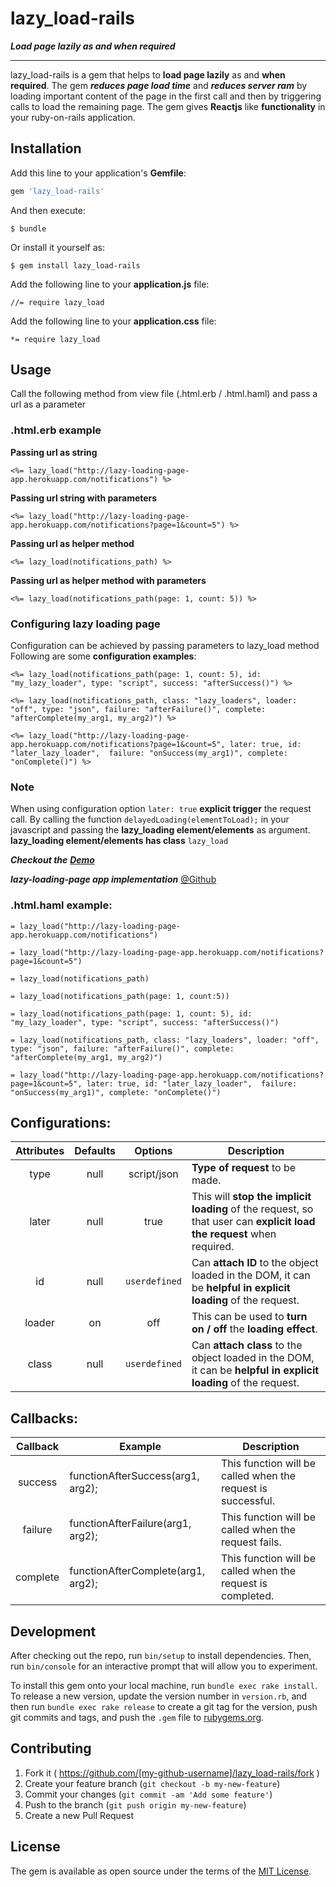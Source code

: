 # lazy_load-rails
***Load page lazily as and when required***
***


lazy_load-rails is a gem that helps to **load page lazily** as and **when required**. The gem ***reduces page load time*** and ***reduces server ram*** by loading important content of the page in the first call and then by triggering calls to load the remaining page. The gem gives **Reactjs** like **functionality** in your ruby-on-rails application.

## Installation

Add this line to your application's **Gemfile**:

```ruby
gem 'lazy_load-rails'
```

And then execute:

    $ bundle

Or install it yourself as:

    $ gem install lazy_load-rails

Add the following line to your **application.js** file:

    //= require lazy_load

Add the following line to your **application.css** file:

    *= require lazy_load

## Usage
Call the following method from view file (.html.erb / .html.haml) and pass a url as a parameter

### .html.erb example

**Passing url as string**
```erb
<%= lazy_load("http://lazy-loading-page-app.herokuapp.com/notifications") %>
```
**Passing url string with parameters**
```erb
<%= lazy_load("http://lazy-loading-page-app.herokuapp.com/notifications?page=1&count=5") %>
```
**Passing url as helper method**
```erb
<%= lazy_load(notifications_path) %>
```
**Passing url as helper method with parameters**
```erb
<%= lazy_load(notifications_path(page: 1, count: 5)) %>
```
### Configuring lazy loading page
Configuration can be achieved by passing parameters to lazy_load method
Following are some **configuration examples**:
```erb
<%= lazy_load(notifications_path(page: 1, count: 5), id: "my_lazy_loader", type: "script", success: "afterSuccess()") %>

<%= lazy_load(notifications_path, class: "lazy_loaders", loader: "off", type: "json", failure: "afterFailure()", complete: "afterComplete(my_arg1, my_arg2)") %>

<%= lazy_load("http://lazy-loading-page-app.herokuapp.com/notifications?page=1&count=5", later: true, id: "later_lazy_loader",  failure: "onSuccess(my_arg1)", complete: "onComplete()") %>
```
### Note
When using configuration option `later: true` **explicit trigger** the request call.
By calling the function `delayedLoading(elementToLoad);` in your javascript and passing the **lazy_loading element/elements** as argument.
**lazy_loading element/elements has class** `lazy_load`

***Checkout the*** [***Demo***](http://lazy-loading-page-app.herokuapp.com/)

***lazy-loading-page app implementation*** [@Github](https://github.com/JigneshSatam/lazy_loading_page_app)


### .html.haml example:
```haml
= lazy_load("http://lazy-loading-page-app.herokuapp.com/notifications")

= lazy_load("http://lazy-loading-page-app.herokuapp.com/notifications?page=1&count=5")

= lazy_load(notifications_path)

= lazy_load(notifications_path(page: 1, count:5))

= lazy_load(notifications_path(page: 1, count: 5), id: "my_lazy_loader", type: "script", success: "afterSuccess()")

= lazy_load(notifications_path, class: "lazy_loaders", loader: "off", type: "json", failure: "afterFailure()", complete: "afterComplete(my_arg1, my_arg2)")

= lazy_load("http://lazy-loading-page-app.herokuapp.com/notifications?page=1&count=5", later: true, id: "later_lazy_loader",  failure: "onSuccess(my_arg1)", complete: "onComplete()")
```

## Configurations:

|Attributes|Defaults|Options|Description
|:----------:|:--------:|:-------:|-----------|
|type|null|script/json|**Type of request** to be made.|
|later|null|true|This will **stop the implicit loading** of the request, so that user can **explicit load the request** when required.|
|id|null|`userdefined`|Can **attach ID** to the object loaded in the DOM, it can be **helpful in explicit loading** of the request.|
|loader|on|off|This can be used to **turn on / off** the **loading effect**.|
|class|null|`userdefined`|Can **attach class** to the object loaded in the DOM, it can be **helpful in explicit loading** of the request.|

## Callbacks:

|Callback|Example|Description
|:-----:|-----------|---------|
|success| functionAfterSuccess(arg1, arg2); |This function will be called when the request is successful.|
|failure| functionAfterFailure(arg1, arg2); |This function will be called when the request fails.|
|complete| functionAfterComplete(arg1, arg2); |This function will be called when the request is completed.|

## Development

After checking out the repo, run `bin/setup` to install dependencies. Then, run `bin/console` for an interactive prompt that will allow you to experiment.

To install this gem onto your local machine, run `bundle exec rake install`. To release a new version, update the version number in `version.rb`, and then run `bundle exec rake release` to create a git tag for the version, push git commits and tags, and push the `.gem` file to [rubygems.org](https://rubygems.org).

## Contributing

1. Fork it ( https://github.com/[my-github-username]/lazy_load-rails/fork )
2. Create your feature branch (`git checkout -b my-new-feature`)
3. Commit your changes (`git commit -am 'Add some feature'`)
4. Push to the branch (`git push origin my-new-feature`)
5. Create a new Pull Request


## License
The gem is available as open source under the terms of the [MIT License](http://opensource.org/licenses/MIT).
